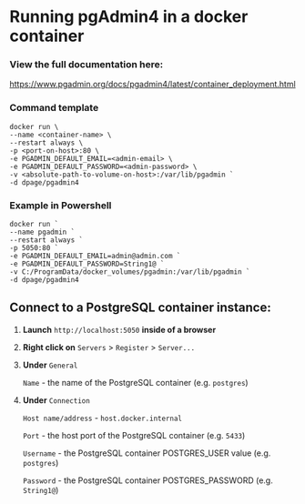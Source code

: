 # Running pgAdmin4 in a docker container

### View the full documentation here:
https://www.pgadmin.org/docs/pgadmin4/latest/container_deployment.html

### Command template
```
docker run \
--name <container-name> \
--restart always \
-p <port-on-host>:80 \
-e PGADMIN_DEFAULT_EMAIL=<admin-email> \
-e PGADMIN_DEFAULT_PASSWORD=<admin-password> \
-v <absolute-path-to-volume-on-host>:/var/lib/pgadmin `
-d dpage/pgadmin4
```

### Example in Powershell
```
docker run `
--name pgadmin `
--restart always `
-p 5050:80 `
-e PGADMIN_DEFAULT_EMAIL=admin@admin.com `
-e PGADMIN_DEFAULT_PASSWORD=String1@ `
-v C:/ProgramData/docker_volumes/pgadmin:/var/lib/pgadmin `
-d dpage/pgadmin4
```

## Connect to a PostgreSQL container instance:

1. __Launch__ `http://localhost:5050` __inside of a browser__

2. __Right click on__ `Servers` > `Register` > `Server...`

3. __Under__ `General`
   
    `Name` - the name of the PostgreSQL container (e.g. `postgres`)

5. __Under__ `Connection`

    `Host name/address` - `host.docker.internal`

    `Port` - the host port of the PostgreSQL container (e.g. `5433`)

    `Username` - the PostgreSQL container POSTGRES_USER value (e.g. `postgres`)

    `Password` - the PostgreSQL container POSTGRES_PASSWORD (e.g. `String1@`)
